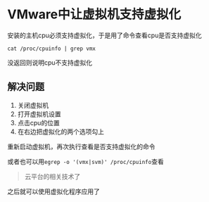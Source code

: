 # VMware中让虚拟机支持虚拟化


安装的主机cpu必须支持虚拟化，于是用了命令查看cpu是否支持虚拟化

`cat /proc/cpuinfo | grep vmx`


没返回则说明cpu不支持虚拟化

## 解决问题

1. 关闭虚拟机
2. 打开虚拟机设置
3. 点击cpu的位置
4. 在右边把虚拟化的两个选项勾上



重新启动虚拟机，再次执行查看是否支持虚拟化的命令



或者也可以用`egrep -o '(vmx|svm)' /proc/cpuinfo`查看

> 云平台的相关技术了

之后就可以使用虚拟化程序应用了

